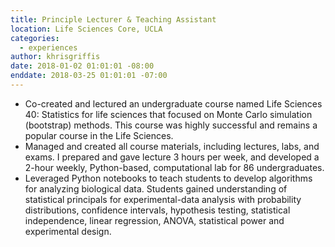 ```yaml
---
title: Principle Lecturer & Teaching Assistant
location: Life Sciences Core, UCLA
categories:
  - experiences
author: khrisgriffis
date: 2018-01-02 01:01:01 -08:00
enddate: 2018-03-25 01:01:01 -07:00
---
```


- Co-created and lectured an undergraduate course named Life Sciences 40: Statistics for life sciences that focused on Monte Carlo simulation
(bootstrap) methods. This course was highly successful and remains a popular course in the Life Sciences.
- Managed and created all course materials, including lectures, labs, and exams. I prepared and gave lecture 3 hours per week, and developed
a 2-hour weekly, Python-based, computational lab for 86 undergraduates.
- Leveraged Python notebooks to teach students to develop algorithms for analyzing biological data. Students gained understanding of
statistical principals for experimental-data analysis with probability distributions, confidence intervals, hypothesis testing, statistical
independence, linear regression, ANOVA, statistical power and experimental design.